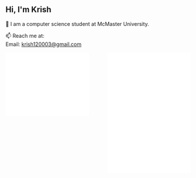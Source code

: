 ## Hi, I'm Krish
💬 I am a computer science student at McMaster University.

📫 Reach me at:\
Email: krish120003@gmail.com

<div>
<img alt="GitHub Metrics" src="/github-metrics.svg" align="left" width="45%"/>
<img alt="Commit Metrics" src="/metrics.plugin.isocalendar.fullyear.svg" align="right" width="45%"/>
</div>

<div>
<!-- <img alt="LeetCode Metrics" src="/metrics.plugin.leetcode.svg" align="left" width="30%"/> -->
<img alt="GitHub Habits Metrics" src="/metrics.plugin.habits.charts.svg" align="right" width="45%"/>
</div>

